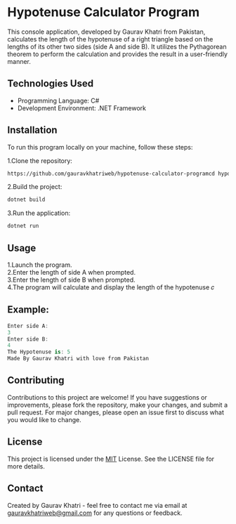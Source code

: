 # Hypotenuse Calculator Program

This console application, developed by Gaurav Khatri from Pakistan, calculates the length of the hypotenuse of a right triangle based on the lengths of its other two sides (side A and side B). It utilizes the Pythagorean theorem to perform the calculation and provides the result in a user-friendly manner.

## Technologies Used
* Programming Language: C#
* Development Environment: .NET Framework

## Installation

To run this program locally on your machine, follow these steps:

1.Clone the repository:

```bash
https://github.com/gauravkhatriweb/hypotenuse-calculator-programcd hypotenuse-calculator-program
```
2.Build the project:
```bash
dotnet build
```
3.Run the application:
```bash
dotnet run
```

## Usage
1.Launch the program.  
2.Enter the length of side A when prompted.  
3.Enter the length of side B when prompted.  
4.The program will calculate and display the length of the hypotenuse 
𝑐
## Example:
```c# 
Enter side A:
3
Enter side B:
4
The Hypotenuse is: 5
Made By Gaurav Khatri with love from Pakistan

```

## Contributing

Contributions to this project are welcome! If you have suggestions or improvements, please fork the repository, make your changes, and submit a pull request. For major changes, please open an issue first to discuss what you would like to change.

## License
This project is licensed under the [MIT](https://choosealicense.com/licenses/mit/) License. See the LICENSE file for more details.
## Contact 
Created by Gaurav Khatri - feel free to contact me via email at gauravkhatriweb@gmail.com for any questions or feedback.
